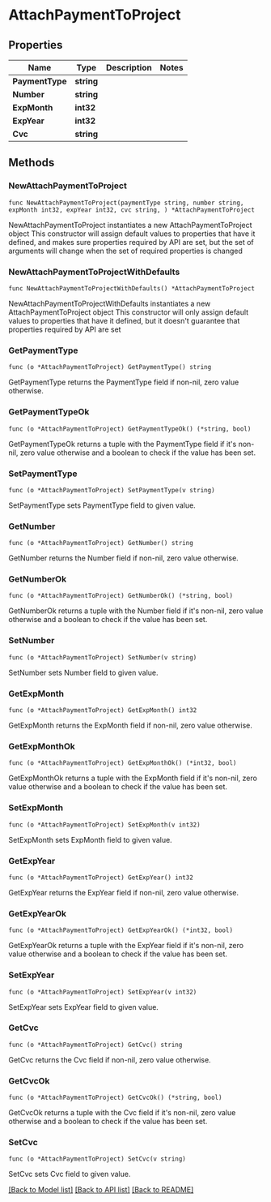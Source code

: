 # AttachPaymentToProject

## Properties

Name | Type | Description | Notes
------------ | ------------- | ------------- | -------------
**PaymentType** | **string** |  | 
**Number** | **string** |  | 
**ExpMonth** | **int32** |  | 
**ExpYear** | **int32** |  | 
**Cvc** | **string** |  | 

## Methods

### NewAttachPaymentToProject

`func NewAttachPaymentToProject(paymentType string, number string, expMonth int32, expYear int32, cvc string, ) *AttachPaymentToProject`

NewAttachPaymentToProject instantiates a new AttachPaymentToProject object
This constructor will assign default values to properties that have it defined,
and makes sure properties required by API are set, but the set of arguments
will change when the set of required properties is changed

### NewAttachPaymentToProjectWithDefaults

`func NewAttachPaymentToProjectWithDefaults() *AttachPaymentToProject`

NewAttachPaymentToProjectWithDefaults instantiates a new AttachPaymentToProject object
This constructor will only assign default values to properties that have it defined,
but it doesn't guarantee that properties required by API are set

### GetPaymentType

`func (o *AttachPaymentToProject) GetPaymentType() string`

GetPaymentType returns the PaymentType field if non-nil, zero value otherwise.

### GetPaymentTypeOk

`func (o *AttachPaymentToProject) GetPaymentTypeOk() (*string, bool)`

GetPaymentTypeOk returns a tuple with the PaymentType field if it's non-nil, zero value otherwise
and a boolean to check if the value has been set.

### SetPaymentType

`func (o *AttachPaymentToProject) SetPaymentType(v string)`

SetPaymentType sets PaymentType field to given value.


### GetNumber

`func (o *AttachPaymentToProject) GetNumber() string`

GetNumber returns the Number field if non-nil, zero value otherwise.

### GetNumberOk

`func (o *AttachPaymentToProject) GetNumberOk() (*string, bool)`

GetNumberOk returns a tuple with the Number field if it's non-nil, zero value otherwise
and a boolean to check if the value has been set.

### SetNumber

`func (o *AttachPaymentToProject) SetNumber(v string)`

SetNumber sets Number field to given value.


### GetExpMonth

`func (o *AttachPaymentToProject) GetExpMonth() int32`

GetExpMonth returns the ExpMonth field if non-nil, zero value otherwise.

### GetExpMonthOk

`func (o *AttachPaymentToProject) GetExpMonthOk() (*int32, bool)`

GetExpMonthOk returns a tuple with the ExpMonth field if it's non-nil, zero value otherwise
and a boolean to check if the value has been set.

### SetExpMonth

`func (o *AttachPaymentToProject) SetExpMonth(v int32)`

SetExpMonth sets ExpMonth field to given value.


### GetExpYear

`func (o *AttachPaymentToProject) GetExpYear() int32`

GetExpYear returns the ExpYear field if non-nil, zero value otherwise.

### GetExpYearOk

`func (o *AttachPaymentToProject) GetExpYearOk() (*int32, bool)`

GetExpYearOk returns a tuple with the ExpYear field if it's non-nil, zero value otherwise
and a boolean to check if the value has been set.

### SetExpYear

`func (o *AttachPaymentToProject) SetExpYear(v int32)`

SetExpYear sets ExpYear field to given value.


### GetCvc

`func (o *AttachPaymentToProject) GetCvc() string`

GetCvc returns the Cvc field if non-nil, zero value otherwise.

### GetCvcOk

`func (o *AttachPaymentToProject) GetCvcOk() (*string, bool)`

GetCvcOk returns a tuple with the Cvc field if it's non-nil, zero value otherwise
and a boolean to check if the value has been set.

### SetCvc

`func (o *AttachPaymentToProject) SetCvc(v string)`

SetCvc sets Cvc field to given value.



[[Back to Model list]](../README.md#documentation-for-models) [[Back to API list]](../README.md#documentation-for-api-endpoints) [[Back to README]](../README.md)


